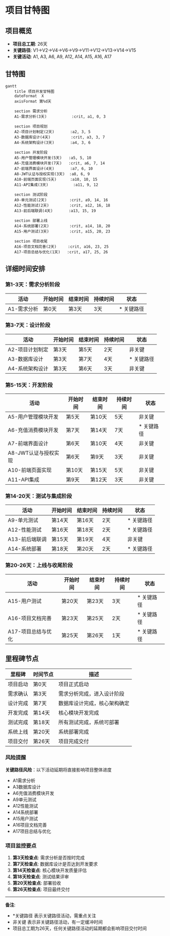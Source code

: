 # 项目甘特图

## 项目概览
- **项目总工期**: 26天
- **关键路径**: V1→V2→V4→V6→V9→V11→V12→V13→V14→V15
- **关键活动**: A1, A3, A6, A9, A12, A14, A15, A16, A17

## 甘特图

```mermaid
gantt
    title 项目开发甘特图
    dateFormat  X
    axisFormat 第%d天
    
    section 需求分析
    A1-需求分析(3天)           :crit, a1, 0, 3
    
    section 项目规划
    A2-项目计划制定(2天)       :a2, 3, 5
    A3-数据库设计(4天)         :crit, a3, 3, 7
    A4-系统架构设计(3天)       :a4, 3, 6
    
    section 开发阶段  
    A5-用户管理模块开发(5天)   :a5, 5, 10
    A6-充值消费模块开发(7天)   :crit, a6, 7, 14
    A7-前端界面设计(4天)       :a7, 6, 10
    A8-JWT认证与授权实现(3天)  :a8, 6, 9
    A10-前端页面实现(5天)      :a10, 10, 15
    A11-API集成(3天)           :a11, 9, 12
    
    section 测试阶段
    A9-单元测试(2天)          :crit, a9, 14, 16
    A12-性能测试(2天)         :crit, a12, 16, 18
    A13-前后端联调(4天)       :a13, 15, 19
    
    section 部署上线
    A14-系统部署(2天)         :crit, a14, 18, 20
    A15-用户测试(3天)         :crit, a15, 20, 23
    
    section 项目收尾
    A16-项目文档完善(2天)     :crit, a16, 23, 25
    A17-项目总结与优化(1天)   :crit, a17, 25, 26
```

## 详细时间安排

### 第1-3天：需求分析阶段
| 活动 | 开始时间 | 结束时间 | 持续时间 | 状态 |
|------|----------|----------|----------|------|
| A1-需求分析 | 第0天 | 第3天 | 3天 | * 关键路径 |

### 第3-7天：设计阶段
| 活动 | 开始时间 | 结束时间 | 持续时间 | 状态 |
|------|----------|----------|----------|------|
| A2-项目计划制定 | 第3天 | 第5天 | 2天 | 非关键 |
| A3-数据库设计 | 第3天 | 第7天 | 4天 | * 关键路径 |
| A4-系统架构设计 | 第3天 | 第6天 | 3天 | 非关键 |

### 第5-15天：开发阶段
| 活动 | 开始时间 | 结束时间 | 持续时间 | 状态 |
|------|----------|----------|----------|------|
| A5-用户管理模块开发 | 第5天 | 第10天 | 5天 | 非关键 |
| A6-充值消费模块开发 | 第7天 | 第14天 | 7天 | * 关键路径 |
| A7-前端界面设计 | 第6天 | 第10天 | 4天 | 非关键 |
| A8-JWT认证与授权实现 | 第6天 | 第9天 | 3天 | 非关键 |
| A10-前端页面实现 | 第10天 | 第15天 | 5天 | 非关键 |
| A11-API集成 | 第9天 | 第12天 | 3天 | 非关键 |

### 第14-20天：测试与集成阶段
| 活动 | 开始时间 | 结束时间 | 持续时间 | 状态 |
|------|----------|----------|----------|------|
| A9-单元测试 | 第14天 | 第16天 | 2天 | * 关键路径 |
| A12-性能测试 | 第16天 | 第18天 | 2天 | * 关键路径 |
| A13-前后端联调 | 第15天 | 第19天 | 4天 | 非关键 |
| A14-系统部署 | 第18天 | 第20天 | 2天 | * 关键路径 |

### 第20-26天：上线与收尾阶段
| 活动 | 开始时间 | 结束时间 | 持续时间 | 状态 |
|------|----------|----------|----------|------|
| A15-用户测试 | 第20天 | 第23天 | 3天 | * 关键路径 |
| A16-项目文档完善 | 第23天 | 第25天 | 2天 | * 关键路径 |
| A17-项目总结与优化 | 第25天 | 第26天 | 1天 | * 关键路径 |

## 里程碑节点

| 里程碑 | 时间节点 | 描述 |
|--------|----------|------|
| 项目启动 | 第0天 | 项目正式启动 |
| 需求确认 | 第3天 | 需求分析完成，进入设计阶段 |
| 设计完成 | 第7天 | 数据库设计完成，核心架构确定 |
| 开发完成 | 第14天 | 核心模块开发完成 |
| 测试完成 | 第18天 | 所有测试完成，系统可部署 |
| 系统上线 | 第20天 | 系统部署完成 |
| 项目交付 | 第26天 | 项目完成交付 |

### 风险提醒
**关键路径风险**：以下活动延期将直接影响项目整体进度
- A1需求分析
- A3数据库设计  
- A6充值消费模块开发
- A9单元测试
- A12性能测试
- A14系统部署
- A15用户测试
- A16项目文档完善
- A17项目总结与优化

### 项目监控要点
1. **第3天检查点**: 需求分析是否按时完成
2. **第7天检查点**: 数据库设计是否达到开发要求
3. **第14天检查点**: 核心模块开发质量评估
4. **第18天检查点**: 测试结果评审
5. **第20天检查点**: 部署验收
6. **第26天检查点**: 项目最终交付

---

**备注**: 
- *关键路径 表示关键路径活动，需重点关注
- 非关键 表示非关键路径活动，有一定缓冲时间
- 项目总工期为26天，任何关键路径活动的延期都会影响项目交付时间